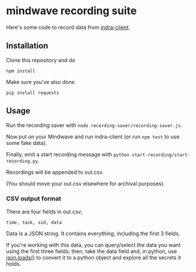 # mindwave recording suite

Here's some code to record data from [indra-client](github.com/indra-net/indra-client).

## Installation

Clone this repository and do

`npm install`

Make sure you've also done

`pip install requests`

## Usage

Run the recording saver with `node recording-saver/recording-saver.js`.

Now put on your Mindwave and run indra-client (or run `npm test` to use some fake data).

Finally, emit a start recording message with `python start-recording/start-recording.py`. 

Recordings will be appended to out.csv.

(You should move your out.csv elsewhere for archival purposes).

### CSV output format

There are four fields in out.csv,

`time, task, sid, data`

Data is a JSON string. It contains everything, including the first 3 fields. 

If you're working with this data, you can query/select the data you want using the first three fields; then, take the data field and, in python, use [json.loads()](https://docs.python.org/2/library/json.html) to convert it to a python object and explore all the secrets it holds.
